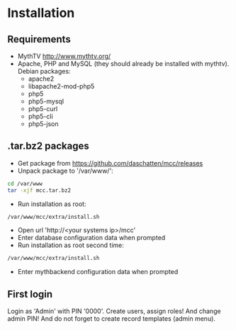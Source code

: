 # Installation

## Requirements

* MythTV http://www.mythtv.org/
* Apache, PHP and MySQL (they should already be installed with mythtv). Debian packages:
  * apache2
  * libapache2-mod-php5
  * php5
  * php5-mysql
  * php5-curl
  * php5-cli
  * php5-json

## .tar.bz2 packages

* Get package from https://github.com/daschatten/mcc/releases
* Unpack package to '/var/www/':
```bash
cd /var/www
tar -xjf mcc.tar.bz2
```
* Run installation as root:
```bash
/var/www/mcc/extra/install.sh
```
* Open url 'http://&lt;your systems ip&gt;/mcc'
* Enter database configuration data when prompted
* Run installation as root second time:
```bash
/var/www/mcc/extra/install.sh
```
* Enter mythbackend configuration data when prompted

## First login

Login as 'Admin' with PIN '0000'. Create users, assign roles! And change admin PIN! And do not forget to create record templates (admin menu).
